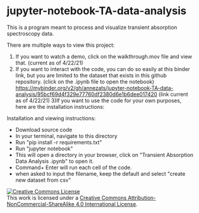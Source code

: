 # jupyter-notebook-TA-data-analysis
This is a program meant to process and visualize transient absorption spectroscopy data.

There are multiple ways to view this project:

1) If you want to watch a demo, click on the walkthrough.mov file and view that. (current as of 4/22/21)
2) If you want to interact with the code, you can do so easily at this binder link, but you are limited to the dataset that exists in this github repository. (click on the .ipynb file to open the notebook)
https://mybinder.org/v2/gh/annezats/jupyter-notebook-TA-data-analysis/95bcf69d4f329e77760df2380d6e1b6dee017420
(link current as of 4/22/21)
3)If you want to use the code for your own purposes, here are the installation instructions:

Installation and viewing instructions:
- Download source code
- In your terminal, navigate to this directory
- Run "pip install -r requirements.txt"
- Run "jupyter notebook"
- This will open a directory in your browser, click on "Transient Absorption Data Analysis .ipynb" to open it.
- Command+ Enter will run each cell of the code.
- when asked to input the filename, keep the default and select "create new dataset from csv"

<a rel="license" href="http://creativecommons.org/licenses/by-nc-sa/4.0/"><img alt="Creative Commons License" style="border-width:0" src="https://i.creativecommons.org/l/by-nc-sa/4.0/88x31.png" /></a><br />This work is licensed under a <a rel="license" href="http://creativecommons.org/licenses/by-nc-sa/4.0/">Creative Commons Attribution-NonCommercial-ShareAlike 4.0 International License</a>.
